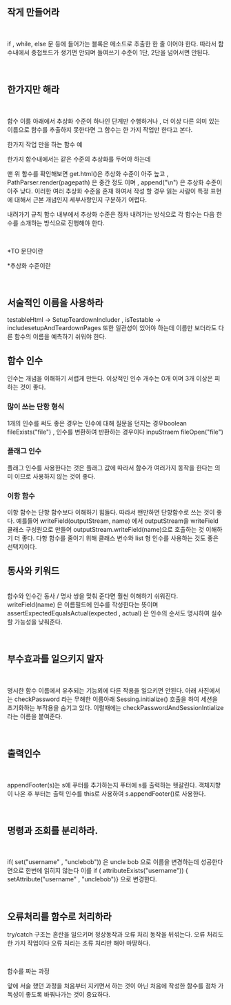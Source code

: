 ## 작게 만들어라 
<br>

if , while, else 문 등에 들어가는 블록은 메소드로 추출한 한 줄 이어야 한다.
따라서 함수내에서 중첩토드가 생기면 안되며 들여쓰기 수준이 1단, 2단을 넘어서면 안된다.

​

## 한가지만 해라
<br>

함수 이름 아래에서 추상화 수준이 하나인 단계만 수행하거나 , 더 이상 다른 의미 있는 이름으로 함수를 추출하지 못한다면 그 함수는 한 가지 작업만 한다고 본다. 

한가지 작업 만을 하는 함수 예


한가지 함수내에서는 같은 수준의 추상화를 두어야 하는데 

맨 위 함수를 확인해보면 get.html()은 추상화 수준이 아주 높고 , PathParser.render(pagepath) 은 중간 정도 이며 , append("\n") 은 추상화 수준이 아주 낮다. 이러한 여러 추상화 수준을 혼재 하여서 작성 할 경우 읽는 사람이 특정 표현에 대해서 근본 개념인지 세부사항인지 구분하기 어렵다. 

내려가기 규칙 함수 내부에서 추상화 수준은 점차 내려가는 방식으로 각 함수는 다음 한수를 소개하는 방식으로 진행해야 한다.


​

*TO 문단이란

*추상화 수준이란

​

## 서술적인 이름을 사용하라

testableHtml -> SetupTeardownIncluder , isTestable -> includesetupAndTeardownPages
또한 일관성이 있어야 하는데 이름만 보더라도 다른 함수의 이름을 예측하기 쉬워야 한다. 

 

## 함수 인수 

인수는 개념을 이해하기 서렵게 만든다. 이상적인 인수 개수는 0개 이며 3개 이상은 피하는 것이 좋다. 

### 많이 쓰는 단항 형식
1개의 인수를 써도 좋은 경우는 인수에 대해 질문을 던지는 경우boolean fileExists("file") , 인수를 변환하여 반환하는 경우이다 inpuStraem fileOpen("file")

### 플래그 인수
플래그 인수를 사용한다는 것은 플래그 값에 따라서 함수가 여러가지 동작을 한다는 의미 이므로 사용하지 않는 것이 좋다.

### 이항 함수 
이항 함수는 단항 함수보다 이해하기 힘들다. 따라서 왠만하면 단항함수로 쓰는 것이 좋다. 
예를들어 writeField(outputStream, name) 에서 outputStream을 writeField 클래스 구성원으로 만들어 outputStream.writeField(name)으로 호출하는 것 이해하기 더 좋다. 다항 함수를 줄이기 위해 클래스 변수와 list 형 인수를 사용하는 것도 좋은 선택지이다. 


## 동사와 키워드 
<br>
함수와 인수간 동사 / 명사 쌍을 맞춰 준다면 훨씬 이해하기 쉬워진다. writeField(name) 은 이름필드에 인수를 작성한다는 뜻이며 assertExpectedEqualsActual(expected , actual) 은 인수의 순서도 명시하여 실수 할 가능성을 낮춰준다.

 

​

## 부수효과를 일으키지 말자 
<br>

명시한 함수 이름에서 유추되는 기능외에 다른 작용을 일으키면 안된다. 
아래 사진에서는 checkPassword 라는 무해한 이름아래 Sessing.initialize() 호출을 하여 세션을 초기화하는 부작용을 숨기고 있다.
이럴때에는 checkPasswordAndSessionIntialize 라는 이름을 붙여준다.


​

## 출력인수 
<br>

appendFooter(s)는 s에 푸터를 추가하는지 푸터에 s를 출력하는 헷갈린다. 
객체지향이 나온 후 부터는 출력 인수를 this로 사용하여 s.appendFooter()로 사용한다. 

​

## 명령과 조회를 분리하라. 
<br>

if( set("username" , "unclebob")) 은 uncle bob 으로 이름을 변경하는데 성공한다면으로 한번에 읽히지 않는다 
이를 if ( attributeExists("username")) { setAttribute("username" , "unclebob")} 으로 변경한다.

​

## 오류처리를 함수로 처리하라 

try/catch 구조는 혼란을 일으키며 정상동작과 오류 처리 동작을 뒤섞는다. 오류 처리도 한 가지 작업이다 오류 처리는 초류 처리만 해야 마땅하다.


​

함수를 짜는 과정 

앞에 서술 했던 과정을 처음부터 지키면서 하는 것이 아닌 처음에 작성한 함수를 점차 가독성이 좋도록 바꿔나가는 것이 중요하다.

 